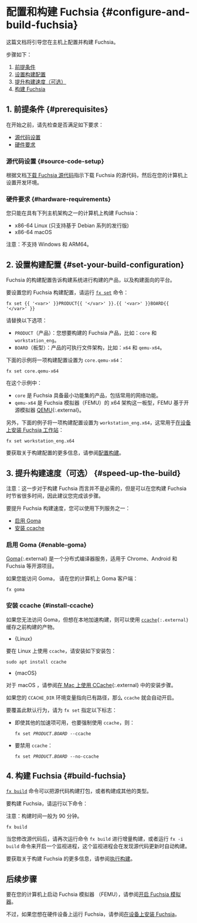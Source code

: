<!--
# Configure and build Fuchsia {#configure-and-build-fuchsia}
This guide provide instructions on how to configure and build Fuchsia
on a host machine.
-->
# 配置和构建 Fuchsia {#configure-and-build-fuchsia}

这篇文档将引导您在主机上配置并构建 Fuchsia。
<!--
The steps are:
-->
步骤如下：
<!--
1. [Prerequisites](#prerequisites).
1. [Set your build configuration](#set-your-build-configuration).
1. [Speed up the build (Optional)](#speed-up-the-build).
1. [Build Fuchsia](#build-fuchsia).
-->
1. [前提条件](#prerequisites)
1. [设置构建配置](#set-your-build-configuration)
1. [提升构建速度（可选）](#speed-up-the-build)
1. [构建 Fuchsia](#build-fuchsia)
<!--
## 1. Prerequisites {#prerequisites}
-->
## 1. 前提条件 {#prerequisites}
<!--
Before you start, check out the following requirements:
-->
在开始之前，请先检查是否满足如下要求：
<!--
* [Source code setup](#source-code-setup)
* [Hardware requirements](#hardware-requirements)
-->
* [源代码设置](#source-code-setup)
* [硬件要求](#hardware-requirements)
<!--
### Source code setup {#source-code-setup}
-->
### 源代码设置 {#source-code-setup}
<!--
Complete the
[Download the Fuchsia source code](/get-started/get_fuchsia_source.md)
guide to download the Fuchsia source code and set up the Fuchsia development
environment on your machine.
-->
根据文档[下载 Fuchsia 源代码](/get-started/get_fuchsia_source.md)指示下载 Fuchsia 的源代码，然后在您的计算机上设置开发环境。
<!--
### Hardware requirements {#hardware-requirements}
-->
### 硬件要求 {#hardware-requirements}
<!--
You can build Fuchsia only on a machine with one of the following
host architectures:
-->
您只能在具有下列主机架构之一的计算机上构建 Fuchsia：
<!--
- x86-64 Linux (Debian-based distributions only)
- x86-64 macOS
-->
- x86-64 Linux (只支持基于 Debian 系列的发行版)
- x86-64 macOS
<!--
Note: Windows and ARM64 are not supported.
-->
注意：不支持 Windows 和 ARM64。
<!--
## 2. Set your build configuration {#set-your-build-configuration}
-->
## 2. 设置构建配置 {#set-your-build-configuration}
<!--
Fuchsia's build configuration informs the build system which product to
build and which architecture to build for.
-->
Fuchsia 的构建配置告诉构建系统进行构建的产品，以及构建面向的平台。
<!--
To set your Fuchsia build configuration, run the following
[`fx set`][fx-set-reference] command:
-->
要设置您的 Fuchsia 构建配置，请运行 [`fx set`][fx-set-reference] 命令：
```posix-terminal
fx set {{ '<var>' }}PRODUCT{{ '</var>' }}.{{ '<var>' }}BOARD{{ '</var>' }}
```
<!--
Replace the following:
-->
请替换以下选项：
<!--
* `PRODUCT`: The Fuchsia product that you want to build; for example, `core` and
  `workstation_eng`.
* `BOARD`: The architecture of the product; for example, `x64` and `qemu-x64`
-->
* `PRODUCT`（产品）：您想要构建的 Fuchsia 产品，比如：`core` 和 `workstation_eng`。
* `BOARD`（板型）：产品的可执行文件架构，比如：`x64` 和 `qemu-x64`。
<!--
The example command below sets a build configuration to `core.qemu-x64`:
-->
下面的示例将一项构建配置设置为 `core.qemu-x64`：

```posix-terminal
fx set core.qemu-x64
```
<!--
In this example:
-->
在这个示例中：
<!--
  * `core` is a product with the minimum feature set of Fuchsia, including
     common network capabilities.
  * `qemu-x64` is a board that refers to the x64 architecture of the Fuchsia
    emulator (FEMU), which is based on the open source emulator
    [QEMU][qemu]{:.external}.
-->
  * `core` 是 Fuchsia 具备最小功能集的产品，包括常用的网络功能。
  * `qemu-x64` 是 Fuchsia 模拟器（FEMU）的 x64 架构这一板型，FEMU 基于开源模拟器 [QEMU][qemu]{:.external}。
<!--
On the other hand, the example below sets the build configuration to
`workstation_eng.x64`, which is commonly used to
[install Fuchsia's Workstation product on a device][build-workstation]:
-->
另外，下面的例子将一项构建配置设置为 `workstation_eng.x64`，这常用于[在设备上安装 Fuchsia 工作站][build-workstation]：

```posix-terminal
fx set workstation_eng.x64
```
<!--
For more information on the build configuration,
see [Configure a build](/development/build/fx.md#configure-a-build).
-->
要获取关于构建配置的更多信息，请参阅[配置构建](/development/build/fx.md#configure-a-build)。
<!--
## 3. Speed up the build (Optional) {#speed-up-the-build}
-->
## 3. 提升构建速度（可选） {#speed-up-the-build}
<!--
Note: This step is not required to build Fuchsia, but it's recommended
since it can save you a lot of time when you build Fuchsia.
-->
注意：这一步对于构建 Fuchsia 而言并不是必需的，但是可以在您构建 Fuchsia 时节省很多时间，因此建议您完成该步骤。
<!--
To speed up the Fuchsia build, you can use one of the following services:
-->
要提升 Fuchsia 构建速度，您可以使用下列服务之一：
<!--
*   [Enable Goma](#enable-goma)
*   [Install ccache](#install-ccache)
-->
*   [启用 Goma](#enable-goma)
*   [安装 ccache](#install-ccache)
<!--
### Enable Goma {#enable-goma}
-->
### 启用 Goma {#enable-goma}
<!--
[Goma](https://chromium.googlesource.com/infra/goma/server/){:.external} is a
distributed compiler service for open source projects such as Chrome, Android
and Fuchsia.
-->
[Goma](https://chromium.googlesource.com/infra/goma/server/){:.external} 是一个分布式编译器服务，适用于 Chrome、Android 和 Fuchsia 等开源项目。
<!--
If you have access to Goma, enable a Goma client on your machine:
-->
如果您能访问 Goma， 请在您的计算机上 Goma 客户端：

```posix-terminal
fx goma
```
<!--
### Install ccache {#install-ccache}
-->
### 安装 ccache {#install-ccache}
<!--
If you do not have access to Goma, but want to accelerate the Fuchsia build
locally, use <code>[ccache](https://ccache.dev/){:.external}</code> to cache
artifacts from previous builds.
-->
如果您无法访问 Goma，但想在本地加速构建，则可以使用 <code>[ccache](https://ccache.dev/){:.external}</code> 缓存之前构建的产物。

* {Linux}
<!--
  To use `ccache` on Linux, install the following package:
-->
  要在 Linux 上使用 `ccache`，请安装如下安装包：
  ```posix-terminal
  sudo apt install ccache
  ```
* {macOS}
<!--
  For macOS, see
  [Using CCache on Mac](https://chromium.googlesource.com/chromium/src.git/+/HEAD/docs/ccache_mac.md){:.external}
  for installation instructions.
-->
  对于 macOS ，请参阅[在 Mac 上使用 CCache](https://chromium.googlesource.com/chromium/src.git/+/HEAD/docs/ccache_mac.md){:.external} 中的安装步骤。
<!--
`ccache` is enabled automatically if your `CCACHE_DIR` environment variable
refers to an existing directory.
-->
如果您的 `CCACHE_DIR` 环境变量指向已有路径，那么 `ccache` 就会自动开启。
<!--
To override this default behavior, specify the following flags to `fx set`:
-->
要覆盖此默认行为，请为 `fx set` 指定以下标志：
<!--
*   Force the use of `ccache` even when other accelerators are available:
-->
*   即使其他的加速项可用，也要强制使用 `ccache`，则：

    <pre class="prettyprint">
    <code class="devsite-terminal">fx set <var>PRODUCT</var>.<var>BOARD</var> --ccache</code>
    </pre>
<!--
*   Disable the use of `ccache`:
-->
*   要禁用 `ccache`：
    <pre class="prettyprint">
    <code class="devsite-terminal">fx set <var>PRODUCT</var>.<var>BOARD</var> --no-ccache</code>
    </pre>
<!--
## 4. Build Fuchsia {#build-fuchsia}
-->
## 4. 构建 Fuchsia {#build-fuchsia}
<!--
The [`fx build`][fx-build-reference] command executes the build to transform
source code into packages and other build artifacts.
-->
[`fx build`][fx-build-reference] 命令可以把源代码构建打包，或者构建成其他的类型。
<!--
To build Fuchsia, run the following command:
-->
要构建 Fuchsia，请运行以下命令：
<!--
Note: Building Fuchsia can take up to 90 minutes.
-->
注意：构建时间一般为 90 分钟。

```posix-terminal
fx build
```
<!--
When you modify source code, run the `fx build` command again to perform an
incremental build, or run the `fx -i build` command to start a watcher, which
automatically builds whenever you update the source code.
-->
当您修改源代码后，请再次运行命令 `fx build` 进行增量构建，或者运行 `fx -i build` 命令来开启一个监视进程，这个监视进程会在发现源代码更新时自动构建。
<!--
For more information on building Fuchsia,
see [Execute a build](/development/build/fx.md#execute-a-build).
-->
要获取关于构建 Fuchsia 的更多信息，请参阅[执行构建](/development/build/fx.md#execute-a-build)。
<!--
## Next steps
-->
## 后续步骤
<!--
To launch the Fuchsia emulator (FEMU) on your machine, see
[Start the Fuchsia emulator](/get-started/set_up_femu.md).
-->
要在您的计算机上启动 Fuchsia 模拟器 （FEMU），请参阅[开启 Fuchsia 模拟器](/get-started/set_up_femu.md)。
<!--
However, if you want to run Fuchsia on a hardware device, see
[Install Fuchsia on a device](/development/hardware/README.md) instead.
-->
不过，如果您想在硬件设备上运行 Fuchsia，请参阅[在设备上安装 Fuchsia](/development/hardware/README.md)。


<!-- Reference links -->

[build-workstation]: /development/build/build_workstation.md
[fx-set-reference]: https://fuchsia.dev/reference/tools/fx/cmd/set
[fx-build-reference]: https://fuchsia.dev/reference/tools/fx/cmd/build
[qemu]: https://www.qemu.org/
